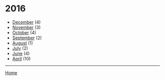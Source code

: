 # 2016

  * [December](./2016-12.md) (4)
  * [November](./2016-11.md) (3)
  * [October](./2016-10.md) (4)
  * [September](./2016-09.md) (2)
  * [August](./2016-08.md) (1)
  * [July](./2016-07.md) (2)
  * [June](./2016-06.md) (4)
  * [April](./2016-04.md) (10)

----

[Home](../)

